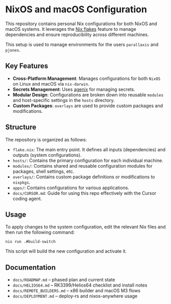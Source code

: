 # NixOS and macOS Configuration

This repository contains personal Nix configurations for both NixOS and macOS systems. It leverages the [Nix flakes](https://nixos.wiki/wiki/Flakes) feature to manage dependencies and ensure reproducibility across different machines.

This setup is used to manage environments for the users `parallaxis` and `pjones`.

## Key Features

- **Cross-Platform Management**: Manages configurations for both `NixOS` on Linux and macOS via `nix-darwin`.
- **Secrets Management**: Uses [agenix](https://github.com/ryantm/agenix) for managing secrets.
- **Modular Design**: Configurations are broken down into reusable `modules` and host-specific settings in the `hosts` directory.
- **Custom Packages**: `overlays` are used to provide custom packages and modifications.

## Structure

The repository is organized as follows:

- `flake.nix`: The main entry point. It defines all inputs (dependencies) and outputs (system configurations).
- `hosts/`: Contains the primary configuration for each individual machine.
- `modules/`: Contains shared and reusable configuration modules for packages, shell settings, etc.
- `overlays/`: Contains custom package definitions or modifications to `nixpkgs`.
- `apps/`: Contains configurations for various applications.
- `docs/CURSOR.md`: Guide for using this repo effectively with the Cursor coding agent.

## Usage

To apply changes to the system configuration, edit the relevant Nix files and then run the following command:

```
nix run .#build-switch
```

This script will build the new configuration and activate it.

## Documentation

- `docs/ROADMAP.md` – phased plan and current state
- `docs/HELIOS64.md` – RK3399/Helios64 checklist and install notes
- `docs/REMOTE_BUILDERS.md` – x86 builder and macOS M3 flows
- `docs/DEPLOYMENT.md` – deploy-rs and nixos-anywhere usage
